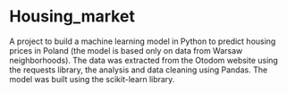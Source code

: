 # Housing_market

A project to build a machine learning model in Python to predict housing prices in Poland (the model is based only on data from Warsaw neighborhoods). The data was extracted from the Otodom website using the requests library, the analysis and data cleaning using Pandas. The model was built using the scikit-learn library.
